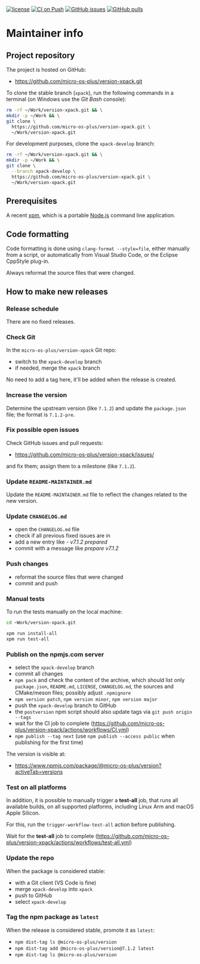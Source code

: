 [![license](https://img.shields.io/github/license/micro-os-plus/version-xpack)](https://github.com/micro-os-plus/version-xpack/blob/xpack/LICENSE)
[![CI on Push](https://github.com/micro-os-plus/version-xpack/actions/workflows/CI.yml/badge.svg)](https://github.com/micro-os-plus/version-xpack/actions/workflows/CI.yml)
[![GitHub issues](https://img.shields.io/github/issues/micro-os-plus/version-xpack.svg)](https://github.com/micro-os-plus/version-xpack/issues/)
[![GitHub pulls](https://img.shields.io/github/issues-pr/micro-os-plus/version-xpack.svg)](https://github.com/micro-os-plus/version-xpack/pulls)

# Maintainer info

## Project repository

The project is hosted on GitHub:

- <https://github.com/micro-os-plus/version-xpack.git>

To clone the stable branch (`xpack`), run the following commands in a
terminal (on Windows use the _Git Bash_ console):

```sh
rm -rf ~/Work/version-xpack.git && \
mkdir -p ~/Work && \
git clone \
  https://github.com/micro-os-plus/version-xpack.git \
  ~/Work/version-xpack.git
```

For development purposes, clone the `xpack-develop` branch:

```sh
rm -rf ~/Work/version-xpack.git && \
mkdir -p ~/Work && \
git clone \
  --branch xpack-develop \
  https://github.com/micro-os-plus/version-xpack.git \
  ~/Work/version-xpack.git
```

## Prerequisites

A recent [xpm](https://xpack.github.io/xpm/), which is a portable
[Node.js](https://nodejs.org/) command line application.

## Code formatting

Code formatting is done using `clang-format --style=file`, either manually
from a script, or automatically from Visual Studio Code, or the Eclipse
CppStyle plug-in.

Always reformat the source files that were changed.

## How to make new releases

### Release schedule

There are no fixed releases.

### Check Git

In the `micro-os-plus/version-xpack` Git repo:

- switch to the `xpack-develop` branch
- if needed, merge the `xpack` branch

No need to add a tag here, it'll be added when the release is created.

### Increase the version

Determine the upstream version (like `7.1.2`) and update the `package.json`
file; the format is `7.1.2-pre`.

### Fix possible open issues

Check GitHub issues and pull requests:

- <https://github.com/micro-os-plus/version-xpack/issues/>

and fix them; assign them to a milestone (like `7.1.2`).

### Update `README-MAINTAINER.md`

Update the `README-MAINTAINER.md` file to reflect the changes
related to the new version.

### Update `CHANGELOG.md`

- open the `CHANGELOG.md` file
- check if all previous fixed issues are in
- add a new entry like _- v7.1.2 prepared_
- commit with a message like _prepare v7.1.2_

### Push changes

- reformat the source files that were changed
- commit and push

### Manual tests

To run the tests manually on the local machine:

```sh
cd ~Work/version-xpack.git

xpm run install-all
xpm run test-all
```

### Publish on the npmjs.com server

- select the `xpack-develop` branch
- commit all changes
- `npm pack` and check the content of the archive, which should list
  only `package.json`, `README.md`, `LICENSE`, `CHANGELOG.md`,
  the sources and CMake/meson files;
  possibly adjust `.npmignore`
- `npm version patch`, `npm version minor`, `npm version major`
- push the `xpack-develop` branch to GitHub
- the `postversion` npm script should also update tags via `git push origin --tags`
- wait for the CI job to complete
  (<https://github.com/micro-os-plus/version-xpack/actions/workflows/CI.yml>)
- `npm publish --tag next` (use `npm publish --access public` when
  publishing for the first time)

The version is visible at:

- <https://www.npmjs.com/package/@micro-os-plus/version?activeTab=versions>

### Test on all platforms

In addition, it is possible to manually trigger a **test-all** job, that
runs all available builds, on all supported platforms, including Linux Arm
and macOS Apple Silicon.

For this, run the `trigger-workflow-test-all` action before publishing.

Wait for the **test-all** job to complete
  (<https://github.com/micro-os-plus/version-xpack/actions/workflows/test-all.yml>)

### Update the repo

When the package is considered stable:

- with a Git client (VS Code is fine)
- merge `xpack-develop` into `xpack`
- push to GitHub
- select `xpack-develop`

### Tag the npm package as `latest`

When the release is considered stable, promote it as `latest`:

- `npm dist-tag ls @micro-os-plus/version`
- `npm dist-tag add @micro-os-plus/version@7.1.2 latest`
- `npm dist-tag ls @micro-os-plus/version`
